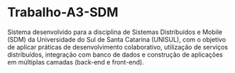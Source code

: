 # Trabalho-A3-SDM
Sistema desenvolvido para a disciplina de Sistemas Distribuídos e Mobile (SDM) da Universidade do Sul de Santa Catarina (UNISUL), com o objetivo de aplicar práticas de desenvolvimento colaborativo, utilização de serviços distribuídos, integração com banco de dados e construção de aplicações em múltiplas camadas (back-end e front-end).
